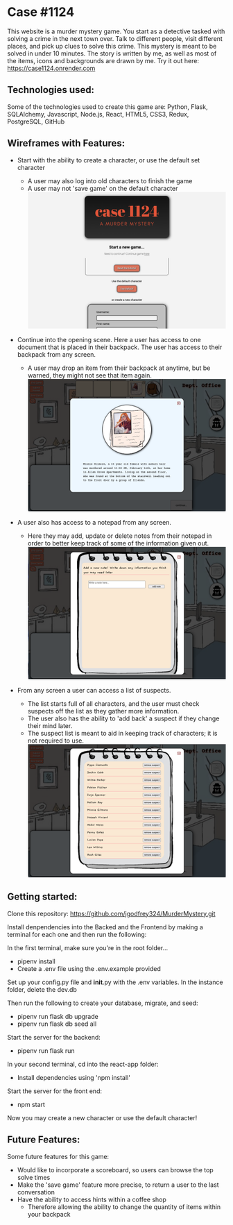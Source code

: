 # Case #1124

This website is a murder mystery game. You start as a detective tasked with solving a crime in the next town over. Talk to different people, visit different places, and pick up clues to solve this crime.
This mystery is meant to be solved in under 10 minutes.
The story is written by me, as well as most of the items, icons and backgrounds are drawn by me.
Try it out here: https://case1124.onrender.com


## Technologies used:

Some of the technologies used to create this game are: Python, Flask, SQLAlchemy, Javascript, Node.js, React, HTML5, CSS3, Redux, PostgreSQL, GitHub


## Wireframes with Features:

* Start with the ability to create a character, or use the default set character
    * A user may also log into old characters to finish the game
    * A user may not 'save game' on the default character
![Alt text](<Screen Shot 2023-06-22 at 1.46.39 PM.png>)



* Continue into the opening scene. Here a user has access to one document that is placed in their backpack. The user has access to their backpack from any screen.
    * A user may drop an item from their backpack at anytime, but be warned, they might not see that item again.
![Alt text](<Screen Shot 2023-06-22 at 1.49.22 PM.png>)



* A user also has access to a notepad from any screen.
    * Here they may add, update or delete notes from their notepad in order to better keep track of some of the information given out.
![Alt text](<Screen Shot 2023-06-22 at 1.52.53 PM.png>)



* From any screen a user can access a list of suspects.
    * The list starts full of all characters, and the user must check suspects off the list as they gather more information.
    * The user also has the ability to 'add back' a suspect if they change their mind later.
    * The suspect list is meant to aid in keeping track of characters; it is not required to use.
![Alt text](<Screen Shot 2023-06-22 at 1.55.36 PM.png>)



## Getting started:
Clone this repository:
https://github.com/jgodfrey324/MurderMystery.git

Install denpendencies into the Backed and the Frontend by making a terminal for each one and then run the following:

In the first terminal, make sure you're in the root folder...
* pipenv install
* Create a .env file using the .env.example provided

Set up your config.py file and __init__.py with the .env variables.
In the instance folder, delete the dev.db

Then run the following to create your database, migrate, and seed:
* pipenv run flask db upgrade
* pipenv run flask db seed all

Start the server for the backend:
* pipenv run flask run

In your second terminal, cd into the react-app folder:
* Install dependencies using 'npm install'

Start the server for the front end:
* npm start

Now you may create a new character or use the default character!



## Future Features:
Some future features for this game:
* Would like to incorporate a scoreboard, so users can browse the top solve times
* Make the 'save game' feature more precise, to return a user to the last conversation
* Have the ability to access hints within a coffee shop
    * Therefore allowing the ability to change the quantity of items within your backpack
